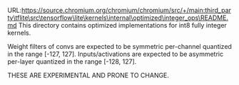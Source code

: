 URL:https://source.chromium.org/chromium/chromium/src/+/main:third_party\tflite\src\tensorflow\lite\kernels\internal\optimized\integer_ops\README.md
This directory contains optimized implementations for int8 fully integer kernels.

Weight filters of convs are expected to be symmetric per-channel quantized in
the range [-127, 127].
Inputs/activations are expected to be asymmetric per-layer quantized in the
range [-128, 127].

THESE ARE EXPERIMENTAL AND PRONE TO CHANGE.
